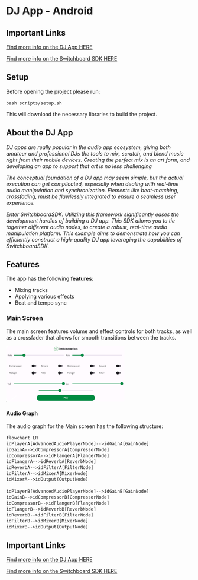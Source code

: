 # DJ App - Android

## Important Links

<a href="https://docs.switchboard.audio/docs/examples/dj-app/" target="_blank">Find more info on the DJ App HERE</a>

<a href="https://docs.switchboard.audio/" target="_blank">Find more info on the Switchboard SDK HERE</a>

## Setup

Before opening the project please run:

```
bash scripts/setup.sh
```

This will download the necessary libraries to build the project.

## About the DJ App

*DJ apps are really popular in the audio app ecosystem, giving both amateur and professional DJs the tools to mix, scratch, and blend music right from their mobile devices. Creating the perfect mix is an art form, and developing an app to support that art is no less challenging*

*The conceptual foundation of a DJ app may seem simple, but the actual execution can get complicated, especially when dealing with real-time audio manipulation and synchronization. Elements like beat-matching, crossfading, must be flawlessly integrated to ensure a seamless user experience.*

*Enter SwitchboardSDK. Utilizing this framework significantly eases the development hurdles of building a DJ app. This SDK allows you to tie together different audio nodes, to create a robust, real-time audio manipulation platform. This example aims to demonstrate how you can efficiently construct a high-quality DJ app leveraging the capabilities of SwitchboardSDK.*

## Features

The app has the following **features**:

- Mixing tracks
- Applying various effects
- Beat and tempo sync

### Main Screen

The main screen features volume and effect controls for both tracks, as well as a crossfader that allows for smooth transitions between the tracks.

<img src="./img/dj-app-main-screen.png" width="320" />

#### Audio Graph

The audio graph for the Main screen has the following structure:

```mermaid
flowchart LR
idPlayerA[AdvancedAudioPlayerNode]-->idGainA[GainNode]
idGainA-->idCompressorA[CompressorNode]
idCompressorA-->idFlangerA[FlangerNode]
idFlangerA-->idReverbA[ReverbNode]
idReverbA-->idFilterA[FilterNode]
idFilterA-->idMixerA[MixerNode]
idMixerA-->idOutput(OutputNode)

idPlayerB[AdvancedAudioPlayerNode]-->idGainB[GainNode]
idGainB-->idCompressorB[CompressorNode]
idCompressorB-->idFlangerB[FlangerNode]
idFlangerB-->idReverbB[ReverbNode]
idReverbB-->idFilterB[FilterNode]
idFilterB-->idMixerB[MixerNode]
idMixerB-->idOutput(OutputNode)
```

## Important Links

<a href="https://docs.switchboard.audio/docs/examples/dj-app/" target="_blank">Find more info on the DJ App HERE</a>

<a href="https://docs.switchboard.audio/" target="_blank">Find more info on the Switchboard SDK HERE</a>

